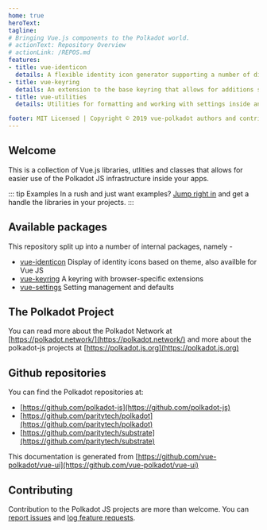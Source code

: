 ```yaml
---
home: true
heroText:
tagline:
# Bringing Vue.js components to the Polkadot world.
# actionText: Repository Overview
# actionLink: /REPOS.md
features:
- title: vue-identicon
  details: A flexible identity icon generator supporting a number of display styles based on theme.
- title: vue-keyring
  details: An extension to the base keyring that allows for additions such as browser storage.
- title: vue-utilities
  details: Utilities for formatting and working with settings inside any browser-based application.

footer: MIT Licensed | Copyright © 2019 vue-polkadot authors and contributors
---
```


## Welcome

This is a collection of Vue.js libraries, utlities and classes that allows for easier use of the Polkadot JS infrastructure inside your apps.

::: tip Examples
In a rush and just want examples? [Jump right in](vue-identicon/README.md) and get a handle the libraries in your projects.
:::

## Available packages

This repository split up into a number of internal packages, namely -

- [vue-identicon](vue-identicon/README.md) Display of identity icons based on theme, also availble for Vue JS
- [vue-keyring](vue-keyring/README.md) A keyring with browser-specific extensions
- [vue-settings](vue-settings/README.md) Setting management and defaults

## The Polkadot Project

You can read more about the Polkadot Network at [https://polkadot.network/](https://polkadot.network/) and more about the polkadot-js projects at [https://polkadot.js.org](https://polkadot.js.org)

## Github repositories

You can find the Polkadot repositories at:

- [https://github.com/polkadot-js](https://github.com/polkadot-js)
- [https://github.com/paritytech/polkadot](https://github.com/paritytech/polkadot)
- [https://github.com/paritytech/substrate](https://github.com/paritytech/substrate)

This documentation is generated from [https://github.com/vue-polkadot/vue-ui](https://github.com/vue-polkadot/vue-ui)

## Contributing

Contribution to the Polkadot JS projects are more than welcome. You can [report issues](https://github.com/vue-polkadot/vue-ui/issues/new) and [log feature requests](https://github.com/vue-polkadot/vue-ui/issues/new).
